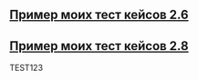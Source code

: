 
[Пример моих тест кейсов 2.6](https://docs.google.com/spreadsheets/d/14Uwd4W3cwxmdQS4rzaEXJOrpvsRzooE3On-0-0zW0LY/edit#gid=306401338)
---
[Пример моих тест кейсов 2.8](https://docs.google.com/spreadsheets/d/1NX7fTYv_glg4TMHprx1gEtVYQJYuXZfGq2qa2Qq-cz8/edit?usp=sharing)
---
TEST123